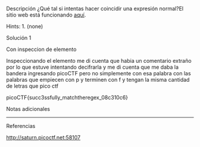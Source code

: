 Descripción
¿Qué tal si intentas hacer coincidir una expresión normal?El sitio web está funcionando [aquí](http://saturn.picoctf.net:58107/).


Hints:
1.⁠ ⁠(none)

Solución 1

Con inspeccion de elemento

Inspeccionando el elemento me di cuenta que habia un comentario extraño por lo que estuve intentando decifrarla y me di cuenta que me daba la bandera ingresando picoCTF pero no simplemente con esa palabra con las palabras que empiecen con p y terminen con f y tengan la misma cantidad de letras que pico ctf

picoCTF{succ3ssfully_matchtheregex_08c310c6}


Notas adicionales

--------------------


Referencias

http://saturn.picoctf.net:58107